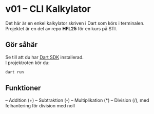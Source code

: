 # v01 – CLI Kalkylator

Det här är en enkel kalkylator skriven i Dart som körs i terminalen.  
Projektet är en del av repo **HFL25** för en kurs på STI.

## Gör såhär

Se till att du har [Dart SDK](https://dart.dev/get-dart) installerad.  
I projektroten kör du:

```bash
dart run
```

## Funktioner

–	Addition (+)
–	Subtraktion (-)
–	Multiplikation (*)
–	Division (/), med felhantering för division med noll
